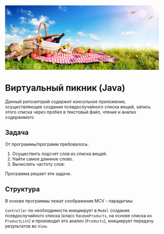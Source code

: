 ![Logo](pictures/Picnic.jpg)
# Виртуальный пикник (Java)

Данный репозиторий содержит консольное приложение, осуществляющее создание псевдослучайного списка вещей,
запись этого списка через пробел в текстовый файл, чтение и анализ содержимого

## Задача
От программы/программ пребовалось:
1. Осуществить подсчет слов из списка вещей.
2. Найти самое длинное слово.
3. Вычислить частоту слов:

Программа решает эти задачи.

## Структура
В основе программы лежат соображения MCV - парадигмы:

`Controller` по необходимости инициирует в `Model` создание псевдослучайного списка 
(класс `RandomProducts`, на основе списка из `ProductList`) и 
производит его анализ (`Products`), инициирует передачу результатов во `View`.
